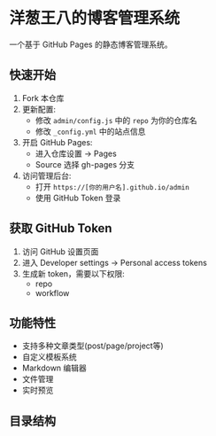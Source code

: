 # 洋葱王八的博客管理系统

一个基于 GitHub Pages 的静态博客管理系统。

## 快速开始

1. Fork 本仓库
2. 更新配置:
   - 修改 `admin/config.js` 中的 `repo` 为你的仓库名
   - 修改 `_config.yml` 中的站点信息
3. 开启 GitHub Pages:
   - 进入仓库设置 -> Pages
   - Source 选择 gh-pages 分支
4. 访问管理后台:
   - 打开 `https://[你的用户名].github.io/admin`
   - 使用 GitHub Token 登录

## 获取 GitHub Token

1. 访问 GitHub 设置页面
2. 进入 Developer settings -> Personal access tokens
3. 生成新 token，需要以下权限:
   - repo
   - workflow

## 功能特性

- 支持多种文章类型(post/page/project等)
- 自定义模板系统
- Markdown 编辑器
- 文件管理
- 实时预览

## 目录结构


